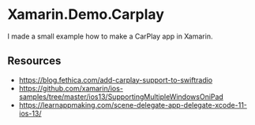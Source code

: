 # Xamarin.Demo.Carplay

I made a small example how to make a CarPlay app in Xamarin.

## Resources
- https://blog.fethica.com/add-carplay-support-to-swiftradio
- https://github.com/xamarin/ios-samples/tree/master/ios13/SupportingMultipleWindowsOniPad
- https://learnappmaking.com/scene-delegate-app-delegate-xcode-11-ios-13/
